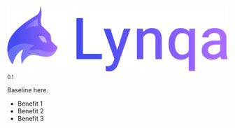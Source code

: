 <!-- _coverpage.md -->

![Lynqa Logo](_media/logo-lynqa-full.png) <small>0.1</small>

Baseline here.

- Benefit 1
- Benefit 2
- Benefit 3
